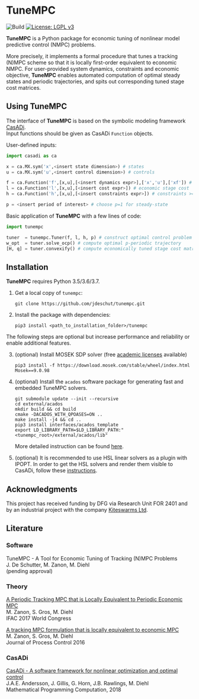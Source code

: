 # TuneMPC

![Build](https://github.com/jdeschut/tunempc/workflows/Build/badge.svg)
[![License: LGPL v3](https://img.shields.io/badge/License-LGPL%20v3-blue.svg)](https://www.gnu.org/licenses/lgpl-3.0)

**TuneMPC** is a Python package for economic tuning of nonlinear model predictive control (NMPC) problems.

More precisely, it implements a formal procedure that tunes a tracking (N)MPC scheme so that it is locally first-order equivalent to economic NMPC.
For user-provided system dynamics, constraints and economic objective, **TuneMPC** enables automated computation of optimal steady states and periodic trajectories, and spits out corresponding tuned stage cost matrices.

## Using TuneMPC

The interface of **TuneMPC** is based on the symbolic modeling framework [CasADi](https://web.casadi.org/).  
Input functions should be given as CasADi `Function` objects.

User-defined inputs:

```python
import casadi as ca

x = ca.MX.sym('x',<insert state dimension>) # states
u = ca.MX.sym('u',<insert control dimension>) # controls

f = ca.Function('f',[x,u],[<insert dynamics expr>],['x','u'],['xf']) # discrete system dynamics
l = ca.Function('l',[x,u],[<insert cost expr>]) # economic stage cost
h = ca.Function('h',[x,u],[<insert constraints expr>]) # constraints >= 0

p = <insert period of interest> # choose p=1 for steady-state
```


Basic application of **TuneMPC** with a few lines of code:

```python
import tunempc

tuner  = tunempc.Tuner(f, l, h, p) # construct optimal control problem
w_opt  = tuner.solve_ocp() # compute optimal p-periodic trajectory
[H, q] = tuner.convexify() # compute economically tuned stage cost matrices
```

## Installation

**TuneMPC** requires Python 3.5/3.6/3.7.

1.  Get a local copy of `tunempc`:

     ```
     git clone https://github.com/jdeschut/tunempc.git
     ```

2.   Install the package with dependencies:

     ```
     pip3 install <path_to_installation_folder>/tunempc
     ```

The following steps are optional but increase performance and reliability or enable additional features.

3. (optional) Install MOSEK SDP solver (free [academic licenses](https://www.mosek.com/products/academic-licenses/) available)

     ```
     pip3 install -f https://download.mosek.com/stable/wheel/index.html Mosek==9.0.98
     ```

4.  (optional) Install the `acados` software package for generating fast and embedded TuneMPC solvers.

     ```
     git submodule update --init --recursive
     cd external/acados
     mkdir build && cd build
     cmake -DACADOS_WITH_QPOASES=ON ..
     make install -j4 && cd ..
     pip3 install interfaces/acados_template
     export LD_LIBRARY_PATH=$LD_LIBRARY_PATH:"<tunempc_root>/external/acados/lib"
     ```

     More detailed instruction can be found [here](https://github.com/jdeschut/acados/blob/master/interfaces/acados_template/README.md).

5.  (optional) It is recommended to use HSL linear solvers as a plugin with IPOPT.
 In order to get the HSL solvers and render them visible to CasADi, follow these [instructions](https://github.com/casadi/casadi/wiki/Obtaining-HSL).

## Acknowledgments

This project has received funding by DFG via Research Unit FOR 2401 and by an industrial project with the company [Kiteswarms Ltd](http://www.kiteswarms.com).

## Literature

### Software

TuneMPC - A Tool for Economic Tuning of Tracking (N)MPC Problems \
J. De Schutter, M. Zanon, M. Diehl \
(pending approval)

### Theory

[A Periodic Tracking MPC that is Locally Equivalent to Periodic Economic MPC](https://www.sciencedirect.com/science/article/pii/S2405896317328987) \
M. Zanon, S. Gros, M. Diehl \
IFAC 2017 World Congress

[A tracking MPC formulation that is locally equivalent to economic MPC](https://cdn.syscop.de/publications/Zanon2016.pdf) \
M. Zanon, S. Gros, M. Diehl \
Journal of Process Control 2016

### CasADi

[CasADi - A software framework for nonlinear optimization and optimal control](http://www.optimization-online.org/DB_FILE/2018/01/6420.pdf) \
J.A.E. Andersson, J. Gillis, G. Horn, J.B. Rawlings, M. Diehl \
Mathematical Programming Computation, 2018

